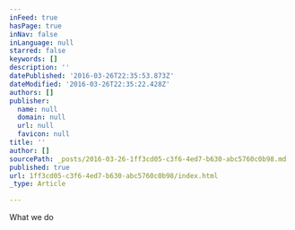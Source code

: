 ```yaml
---
inFeed: true
hasPage: true
inNav: false
inLanguage: null
starred: false
keywords: []
description: ''
datePublished: '2016-03-26T22:35:53.873Z'
dateModified: '2016-03-26T22:35:22.428Z'
authors: []
publisher:
  name: null
  domain: null
  url: null
  favicon: null
title: ''
author: []
sourcePath: _posts/2016-03-26-1ff3cd05-c3f6-4ed7-b630-abc5760c0b98.md
published: true
url: 1ff3cd05-c3f6-4ed7-b630-abc5760c0b98/index.html
_type: Article

---
```

What we do